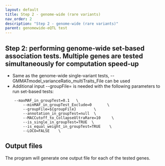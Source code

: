 ```yaml
---
layout: default
title: Step 2 - genome-wide (rare variants)
nav_order: 2
description: "Step 2 - genome-wide (rare variants)"
parent: genomewide-eQTL test
---
```



## Step 2: performing genome-wide set-based association tests. Multiple genes are tested simultaneously for computation speed-up

* Same as the genome-wide single-variant tests, --GMMATmodel_varianceRatio_multiTraits_File can be used  
* Additional input --groupFile= is needed with the following parameters to run set-based tests:

```
	--maxMAF_in_groupTest=0.1   \
        --minMAF_in_groupTest_Exclude=0       \
        --groupFile=${groupFile}        \
        --annotation_in_groupTest=null  \
        --MACCutoff_to_CollapseUltraRare=10     \
        --is_single_in_groupTest=TRUE  \
        --is_equal_weight_in_groupTest=TRUE    \
        --LOCO=FALSE    \
```

## Output files

The program will generate one output file for each of the tested genes. 
